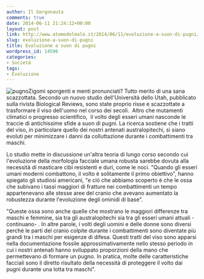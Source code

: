 ```yaml
---
author: Il Gorgonauta
comments: true
date: 2014-06-11 21:24:12+00:00
layout: post
link: http://www.atomodelmale.it/2014/06/11/evoluzione-a-suon-di-pugni/
slug: evoluzione-a-suon-di-pugni
title: Evoluzione a suon di pugni
wordpress_id: 14596
categories:
- Società
tags:
- Evoluzione
---
```


![pugno](http://www.atomodelmale.it/wp-content/uploads/2014/06/pugno.jpg)Zigomi sporgenti e menti pronunciati? Tutto merito di una sana scazzottata. Secondo un nuovo studio dell'Università dello Utah, pubblicato sulla rivista Biological Reviews, sono state proprio risse e scazzottate a trasformare il viso dell'uomo nel corso dei secoli.  Altro che mutamenti climatici o progresso scientifico,  il volto degli esseri umani nasconde le traccie di antichissime sfide a suon di pugni. La ricerca sostiene che i tratti del viso, in particolare quello dei nostri antenati australopitechi, si siano evoluti per minimizzare i danni da colluttazione durante i combattimenti tra maschi.

Lo studio mette in discussione un'altra teoria di lungo corso secondo cui l'evoluzione della morfologia facciale umana robusta sarebbe dovuta alla necessità di masticare cibi resistenti e duri, come le noci. "Quando gli esseri umani moderni combattono, il volto è solitamente il primo obiettivo", hanno spiegato gli studiosi americani, "e ciò che abbiamo scoperto è che le ossa che subivano i tassi maggiori di fratture nei combattimenti un tempo appartenevano alle stesse aree del cranio che avevano aumentato la robustezza durante l'evoluzione degli ominidi di base".


"Queste ossa sono anche quelle che mostrano le maggiori differenze tra maschi e femmine, sia tra gli australopitechi sia tra gli esseri umani attuali - continuano- . In altre parole, i volti degli uomini e delle donne sono diversi perché le parti del cranio colpite durante i combattimenti sono diventate più grandi tra i maschi per esigenze di difesa. Questi tratti del viso sono apparsi nella documentazione fossile approssimativamente nello stesso periodo in cui i nostri antenati hanno sviluppato proporzioni della mano che permettevano di formare un pugno. In pratica, molte delle caratteristiche facciali sono il diretto risultato della necessità di proteggere il volto dai pugni durante una lotta tra maschi".
